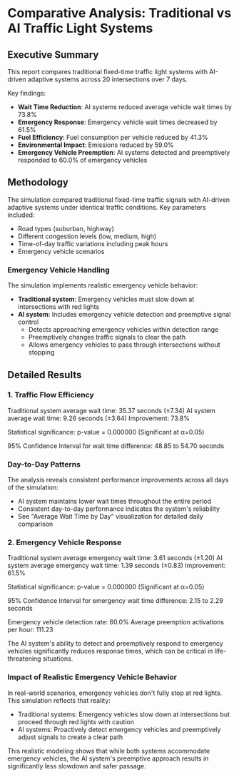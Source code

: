 # Comparative Analysis: Traditional vs AI Traffic Light Systems

## Executive Summary

This report compares traditional fixed-time traffic light systems with AI-driven adaptive systems across 20 intersections over 7 days.

Key findings:
- **Wait Time Reduction**: AI systems reduced average vehicle wait times by 73.8%
- **Emergency Response**: Emergency vehicle wait times decreased by 61.5%
- **Fuel Efficiency**: Fuel consumption per vehicle reduced by 41.3%
- **Environmental Impact**: Emissions reduced by 59.0%
- **Emergency Vehicle Preemption**: AI systems detected and preemptively responded to 60.0% of emergency vehicles

## Methodology

The simulation compared traditional fixed-time traffic signals with AI-driven adaptive systems under identical traffic conditions.
Key parameters included:
- Road types (suburban, highway)
- Different congestion levels (low, medium, high)
- Time-of-day traffic variations including peak hours
- Emergency vehicle scenarios

### Emergency Vehicle Handling
The simulation implements realistic emergency vehicle behavior:
- **Traditional system**: Emergency vehicles must slow down at intersections with red lights
- **AI system**: Includes emergency vehicle detection and preemptive signal control
  - Detects approaching emergency vehicles within detection range
  - Preemptively changes traffic signals to clear the path
  - Allows emergency vehicles to pass through intersections without stopping

## Detailed Results

### 1. Traffic Flow Efficiency

Traditional system average wait time: 35.37 seconds (±7.34)
AI system average wait time: 9.26 seconds (±3.64)
Improvement: 73.8%

Statistical significance: p-value = 0.000000 (Significant at α=0.05)

95% Confidence Interval for wait time difference: 48.85 to 54.70 seconds

### Day-to-Day Patterns

The analysis reveals consistent performance improvements across all days of the simulation:
- AI system maintains lower wait times throughout the entire period
- Consistent day-to-day performance indicates the system's reliability
- See "Average Wait Time by Day" visualization for detailed daily comparison

### 2. Emergency Vehicle Response

Traditional system average emergency wait time: 3.61 seconds (±1.20)
AI system average emergency wait time: 1.39 seconds (±0.83)
Improvement: 61.5%

Statistical significance: p-value = 0.000000 (Significant at α=0.05)

95% Confidence Interval for emergency wait time difference: 2.15 to 2.29 seconds

Emergency vehicle detection rate: 60.0%
Average preemption activations per hour: 111.23

The AI system's ability to detect and preemptively respond to emergency vehicles significantly reduces response times, which can be critical in life-threatening situations.

### Impact of Realistic Emergency Vehicle Behavior

In real-world scenarios, emergency vehicles don't fully stop at red lights. This simulation reflects that reality:
- Traditional systems: Emergency vehicles slow down at intersections but proceed through red lights with caution
- AI systems: Proactively detect emergency vehicles and preemptively adjust signals to create a clear path

This realistic modeling shows that while both systems accommodate emergency vehicles, the AI system's preemptive approach results in significantly less slowdown and safer passage.